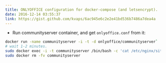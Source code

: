 ```yaml
---
title: ONLYOFFICE configuration for docker-compose (and letsencrypt).
date: 2016-12-14 03:55:37
link: https://gist.github.com/kvaps/6ac945e6c2e2e41bd536b7486a7dea4a
---
```


- Run communityserver container, and get `onlyoffice.conf` from it:
```bash
docker run -name communityserver -i -t -d onlyoffice/communityserver`
# wait 1-2 minutes.
sudo docker exec -i -t communityserver /bin/bash -c 'cat /etc/nginx/sites-enabled/onlyoffice' > onlyoffice.conf`
sudo docker rm -fv communityserver
```

<!-- more -->
